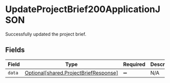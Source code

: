 # UpdateProjectBrief200ApplicationJSON

Successfully updated the project brief.


## Fields

| Field                                                                                | Type                                                                                 | Required                                                                             | Description                                                                          |
| ------------------------------------------------------------------------------------ | ------------------------------------------------------------------------------------ | ------------------------------------------------------------------------------------ | ------------------------------------------------------------------------------------ |
| `data`                                                                               | [Optional[shared.ProjectBriefResponse]](../../models/shared/projectbriefresponse.md) | :heavy_minus_sign:                                                                   | N/A                                                                                  |